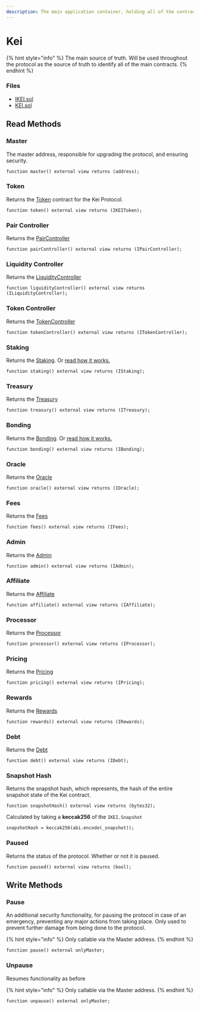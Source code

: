 ```yaml
---
description: The main application container, holding all of the contract locations
---
```


# Kei

{% hint style="info" %}
The main source of truth. Will be used throughout the protocol as the source of truth to identify all of the main contracts.
{% endhint %}

### Files

* [IKEI.sol](https://github.com/kevupton/kei-finance/blob/master/solidity/contracts/kei/IKEI.sol)
* [KEI.sol](https://github.com/kevupton/kei-finance/blob/master/solidity/contracts/kei/KEI.sol)

## Read Methods

### Master

The master address, responsible for upgrading the protocol, and ensuring security.

```solidity
function master() external view returns (address);
```

### Token

Returns the [Token](token.md) contract for the Kei Protocol.

```solidity
function token() external view returns (IKEIToken);
```

### Pair Controller

Returns the [PairController](pair-controller.md)

```solidity
function pairController() external view returns (IPairController);
```

### Liquidity Controller

Returns the [LiquidityController](liquidity-controller.md)

```solidity
function liquidityController() external view returns (ILiquidityController);
```

### Token Controller

Returns the [TokenController](token-controller.md)

```solidity
function tokenController() external view returns (ITokenController);
```

### Staking

Returns the [Staking](staking.md). Or [read how it works.](../../kei-financial-services/staking.md)

```solidity
function staking() external view returns (IStaking);
```

### Treasury

Returns the [Treasury](treasury.md)

```solidity
function treasury() external view returns (ITreasury);
```

### Bonding

Returns the [Bonding](bonding.md). Or [read how it works.](broken-reference)

```solidity
function bonding() external view returns (IBonding);
```

### Oracle

Returns the [Oracle](oracle.md)

```solidity
function oracle() external view returns (IOracle);
```

### Fees

Returns the [Fees](fees.md)

```solidity
function fees() external view returns (IFees);
```

### Admin

Returns the [Admin](admin.md)

```solidity
function admin() external view returns (IAdmin);
```

### Affiliate

Returns the [Affiliate](affiliate.md)

```solidity
function affiliate() external view returns (IAffiliate);
```

### Processor

Returns the [Processor](processor.md)

```solidity
function processor() external view returns (IProcessor);
```

### Pricing

Returns the [Pricing](pricing.md)

```solidity
function pricing() external view returns (IPricing);
```

### Rewards

Returns the [Rewards](rewards.md)

```solidity
function rewards() external view returns (IRewards);
```

### Debt

Returns the [Debt](debt.md)

```solidity
function debt() external view returns (IDebt);
```

### Snapshot Hash

Returns the snapshot hash, which represents, the hash of the entire snapshot state of the Kei contract.&#x20;

```solidity
function snapshotHash() external view returns (bytes32);
```

Calculated by taking a **keccak256** of the `IKEI.Snapshot`

```solidity
snapshotHash = keccak256(abi.encode(_snapshot));
```

### Paused

Returns the status of the protocol. Whether or not it is paused.

```solidity
function paused() external view returns (bool);
```

## Write Methods

### Pause&#x20;

An additional security functionality, for pausing the protocol in case of an emergency, preventing any major actions from taking place. Only used to prevent further damage from being done to the protocol.&#x20;

{% hint style="info" %}
Only callable via the Master address.
{% endhint %}

```solidity
function pause() external onlyMaster;
```

### Unpause

Resumes functionality as before

{% hint style="info" %}
Only callable via the Master address.
{% endhint %}

```solidity
function unpause() external onlyMaster;
```

